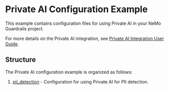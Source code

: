 # Private AI Configuration Example

This example contains configuration files for using Private AI in your NeMo Guardrails project.

For more details on the Private AI integration, see [Private AI Integration User Guide](../../../docs/user_guides/community/privateai.md).

## Structure

The Private AI configuration example is organized as follows:

1. [pii_detection](./pii_detection) - Configuration for using Private AI for PII detection.
